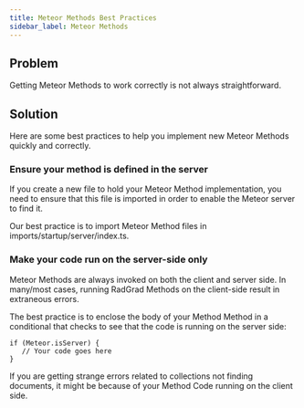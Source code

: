 ```yaml
---
title: Meteor Methods Best Practices
sidebar_label: Meteor Methods
---
```


## Problem

Getting Meteor Methods to work correctly is not always straightforward.

## Solution

Here are some best practices to help you implement new Meteor Methods quickly and correctly.

### Ensure your method is defined in the server

If you create a new file to hold your Meteor Method implementation, you need to ensure that this file is imported in order to enable the Meteor server to find it.

Our best practice is to import Meteor Method files in imports/startup/server/index.ts.

### Make your code run on the server-side only

Meteor Methods are always invoked on both the client and server side. In many/most cases, running RadGrad Methods on the client-side result in extraneous errors.

The best practice is to enclose the body of your Method Method in a conditional that checks to see that the code is running on the server side:

```
if (Meteor.isServer) {
   // Your code goes here
}
```

If you are getting strange errors related to collections not finding documents, it might be because of your Method Code running on the client side.

